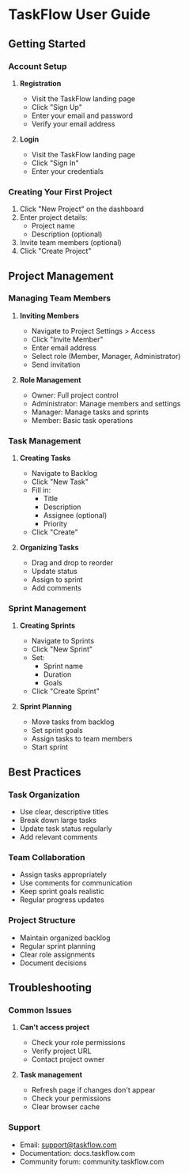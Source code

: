 # TaskFlow User Guide

## Getting Started

### Account Setup
1. **Registration**
   - Visit the TaskFlow landing page
   - Click "Sign Up"
   - Enter your email and password
   - Verify your email address

2. **Login**
   - Visit the TaskFlow landing page
   - Click "Sign In"
   - Enter your credentials

### Creating Your First Project
1. Click "New Project" on the dashboard
2. Enter project details:
   - Project name
   - Description (optional)
3. Invite team members (optional)
4. Click "Create Project"

## Project Management

### Managing Team Members
1. **Inviting Members**
   - Navigate to Project Settings > Access
   - Click "Invite Member"
   - Enter email address
   - Select role (Member, Manager, Administrator)
   - Send invitation

2. **Role Management**
   - Owner: Full project control
   - Administrator: Manage members and settings
   - Manager: Manage tasks and sprints
   - Member: Basic task operations

### Task Management
1. **Creating Tasks**
   - Navigate to Backlog
   - Click "New Task"
   - Fill in:
     - Title
     - Description
     - Assignee (optional)
     - Priority
   - Click "Create"

2. **Organizing Tasks**
   - Drag and drop to reorder
   - Update status
   - Assign to sprint
   - Add comments

### Sprint Management
1. **Creating Sprints**
   - Navigate to Sprints
   - Click "New Sprint"
   - Set:
     - Sprint name
     - Duration
     - Goals
   - Click "Create Sprint"

2. **Sprint Planning**
   - Move tasks from backlog
   - Set sprint goals
   - Assign tasks to team members
   - Start sprint

## Best Practices

### Task Organization
- Use clear, descriptive titles
- Break down large tasks
- Update task status regularly
- Add relevant comments

### Team Collaboration
- Assign tasks appropriately
- Use comments for communication
- Keep sprint goals realistic
- Regular progress updates

### Project Structure
- Maintain organized backlog
- Regular sprint planning
- Clear role assignments
- Document decisions

## Troubleshooting

### Common Issues
1. **Can't access project**
   - Check your role permissions
   - Verify project URL
   - Contact project owner

2. **Task management**
   - Refresh page if changes don't appear
   - Check your permissions
   - Clear browser cache

### Support
- Email: support@taskflow.com
- Documentation: docs.taskflow.com
- Community forum: community.taskflow.com 